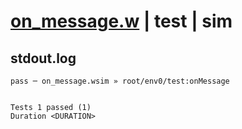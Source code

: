 # [on_message.w](../../../../../../examples/tests/sdk_tests/topic/on_message.w) | test | sim

## stdout.log
```log
pass ─ on_message.wsim » root/env0/test:onMessage
 
 
Tests 1 passed (1)
Duration <DURATION>
```

